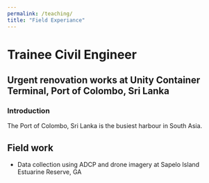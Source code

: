 ```yaml
---
permalink: /teaching/
title: "Field Experiance"
---
```


# Trainee Civil Engineer
## Urgent renovation works at Unity Container Terminal, Port of Colombo, Sri Lanka
### Introduction 
The Port of Colombo, Sri Lanka is the busiest harbour in South Asia. 
 


## Field work 
- Data collection using ADCP and drone imagery at Sapelo Island Estuarine Reserve, GA

